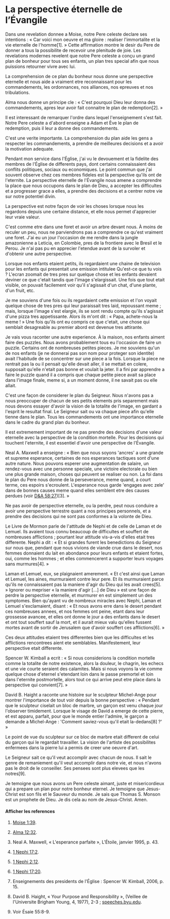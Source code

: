 # La perspective éternelle de l’Évangile

Dans une revelation donnee a Moise, notre Pere celeste declare ses intentions
: « Car voici mon oeuvre et ma gloire : realiser l'immortalite et la vie
eternelle de l'homme[1]. » Cette affirmation montre le desir du Pere de donner
a tous la possibilite de recevoir une plenitude de joie. Les revelations
modernes revelent que notre Pere celeste a conçu un grand plan de bonheur pour
tous ses enfants, un plan tres special afin que nous puissions retourner vivre
avec lui.

La comprehension de ce plan du bonheur nous donne une perspective eternelle et
nous aide a vraiment etre reconnaissant pour les commandements, les
ordonnances, nos alliances, nos epreuves et nos tribulations.

Alma nous donne un principe cle : « C'est pourquoi Dieu leur donna des
commandements, apres leur avoir fait connaitre le plan de redemption[2]. »

Il est interessant de remarquer l'ordre dans lequel l'enseignement s'est fait.
Notre Pere celeste a d'abord enseigne a Adam et Ève le plan de redemption,
puis il leur a donne des commandements.

C'est une verite importante. La comprehension du plan aide les gens a
respecter les commandements, a prendre de meilleures decisions et a avoir la
motivation adequate.

Pendant mon service dans l'Église, j'ai vu le devouement et la fidelite des
membres de l'Église de differents pays, dont certains connaissaient des
conflits politiques, sociaux ou economiques. Le point commun que j'ai souvent
observe chez ces membres fideles est la perspective qu'ils ont de l'eternite.
La perspective eternelle de l'Évangile nous amene a comprendre la place que
nous occupons dans le plan de Dieu, a accepter les difficultes et a progresser
grace a elles, a prendre des decisions et a centrer notre vie sur notre
potentiel divin.

La perspective est notre façon de voir les choses lorsque nous les regardons
depuis une certaine distance, et elle nous permet d'apprecier leur vraie
valeur.

C'est comme etre dans une foret et avoir un arbre devant nous. À moins de
reculer un peu, nous ne parviendrons pas a comprendre ce qu'est vraiment une
foret. J'ai eu un jour l'occasion de me rendre dans la jungle amazonienne a
Leticia, en Colombie, pres de la frontiere avec le Bresil et le Perou. Je n'ai
pas pu en apprecier l'etendue avant de la survoler et d'obtenir une autre
perspective.

Lorsque nos enfants etaient petits, ils regardaient une chaine de television
pour les enfants qui presentait une emission intitulee Qu'est-ce que tu vois ?
L'ecran zoomait de tres pres sur quelque chose et les enfants devaient deviner
ce que c'etait tandis que l'image s'elargissait. Une fois que tout etait
visible, on pouvait facilement voir qu'il s'agissait d'un chat, d'une plante,
d'un fruit, etc.

Je me souviens d'une fois ou ils regardaient cette emission et l'on voyait
quelque chose de tres pres qui leur paraissait tres laid, repoussant meme ;
mais, lorsque l'image s'est elargie, ils se sont rendu compte qu'ils
s'agissait d'une pizza tres appetissante. Alors ils m'ont dit : « Papa,
achete-nous la meme ! » Une fois qu'ils ont eu compris ce que c'etait, une
chose qui semblait desagreable au premier abord est devenue tres attirante.

Je vais vous raconter une autre experience. À la maison, nos enfants aiment
faire des puzzles. Nous avons probablement tous eu l'occasion de faire un
puzzle. Certains ont de nombreuses petites pieces. Je me souviens qu'un de nos
enfants (je ne donnerai pas son nom pour proteger son identite) avait
l'habitude de se concentrer sur une piece a la fois. Lorsque la piece ne
rentrait pas la ou il pensait qu'elle devait aller, il se mettait en colere,
supposait qu'elle n'etait pas bonne et voulait la jeter. Il a fini par
apprendre a faire le puzzle quand il a compris que chaque petite piece avait
sa place dans l'image finale, meme si, a un moment donne, il ne savait pas ou
elle allait.

C'est une façon de considerer le plan du Seigneur. Nous n'avons pas a nous
preoccuper de chacun de ses petits elements pris separement mais nous devons
essayer d'avoir la vision de la totalite de l'image, en gardant a l'esprit le
resultat final. Le Seigneur sait ou va chaque piece afin qu'elle tienne dans
le plan. Tous les commandements ont une importance eternelle dans le cadre du
grand plan du bonheur.

Il est extremement important de ne pas prendre des decisions d'une valeur
eternelle avec la perspective de la condition mortelle. Pour les decisions qui
touchent l'eternite, il est essentiel d'avoir une perspective de l'Évangile.

Neal A. Maxwell a enseigne : « Bien que nous soyons 'ancres' a une grande et
supreme esperance, certaines de nos esperances tactiques sont d'une autre
nature. Nous pouvons esperer une augmentation de salaire, un rendez-vous avec
une personne speciale, une victoire electorale ou bien une plus grande maison,
choses qui peuvent se realiser ou non. La foi dans le plan du Pere nous donne
de la perseverance, meme quand, a court terme, ces espoirs s'ecroulent.
L'esperance nous garde 'engages avec zele' dans de bonnes causes meme quand
elles semblent etre des causes perdues (voir [D&amp;A
58:27](https://www.lds.org/scriptures/dc-testament/dc/58.27?lang=fra#26))[3].
»

Ne pas avoir de perspective eternelle, ou la perdre, peut nous conduire a
avoir une perspective terrestre quant a nos principes personnels, et a prendre
des decisions qui ne sont pas conformes a la volonte de Dieu.

Le Livre de Mormon parle de l'attitude de Nephi et de celle de Laman et de
Lemuel. Ils avaient tous connu beaucoup de difficultes et souffert de
nombreuses afflictions ; pourtant leur attitude vis-a-vis d'elles etait tres
differente. Nephi a dit : « Et si grandes furent les benedictions du Seigneur
sur nous que, pendant que nous vivions de viande crue dans le desert, nos
femmes donnaient du lait en abondance pour leurs enfants et etaient fortes,
oui, comme les hommes ; et elles commencerent a supporter leurs voyages sans
murmures[4]. »

Laman et Lemuel, eux, se plaignaient amerement. « Et c'est ainsi que Laman et
Lemuel, les aines, murmuraient contre leur pere. Et ils murmuraient parce
qu'ils ne connaissaient pas la maniere d'agir du Dieu qui les avait crees[5].
» Ignorer ou mepriser « la maniere d'agir [...] de Dieu » est une façon de
perdre la perspective eternelle, et murmurer en est simplement un des
symptomes. Bien qu'ayant vu de nombreux miracles avec Nephi, Laman et Lemuel
s'exclamaient, disant : « Et nous avons erre dans le desert pendant ces
nombreuses annees, et nos femmes ont peine, etant dans leur grossesse avancee,
et elles ont donne le jour a des enfants dans le desert et ont tout souffert
sauf la mort, et il aurait mieux valu qu'elles fussent mortes avant de sortir
de Jerusalem que d'avoir souffert ces afflictions[6]. »

Ces deux attitudes etaient tres differentes bien que les difficultes et les
afflictions rencontrees aient ete semblables. Manifestement, leur perspective
etait differente.

Spencer W. Kimball a ecrit : « Si nous considerions la condition mortelle
comme la totalite de notre existence, alors la douleur, le chagrin, les echecs
et une vie courte seraient des calamites. Mais si nous voyons la vie comme
quelque chose d'eternel s'etendant loin dans le passe premortel et loin dans
l'eternite postmortelle, alors tout ce qui arrive peut etre place dans la
perspective qui convient[7]. »

David B. Haight a raconte une histoire sur le sculpteur Michel-Ange pour
montrer l'importance de tout voir depuis la bonne perspective : « Pendant que
le sculpteur ciselait un bloc de marbre, un garçon est venu chaque jour
l'observer timidement. Lorsque le visage de David a emerge de cette pierre, et
est apparu, parfait, pour que le monde entier l'admire, le garçon a demande a
Michel-Ange : 'Comment saviez-vous qu'il etait la-dedans[8] ?' »

Le point de vue du sculpteur sur ce bloc de marbre etait different de celui du
garçon qui le regardait travailler. La vision de l'artiste des possibilites
enfermees dans la pierre lui a permis de creer une oeuvre d'art.

Le Seigneur sait ce qu'il veut accomplir avec chacun de nous. Il sait le genre
de remaniement qu'il veut accomplir dans notre vie, et nous n'avons pas le
droit de le conseiller. Ses pensees sont plus elevees que les notres[9].

Je temoigne que nous avons un Pere celeste aimant, juste et misericordieux qui
a prepare un plan pour notre bonheur eternel. Je temoigne que Jesus-Christ est
son fils et le Sauveur du monde. Je sais que Thomas S. Monson est un prophete
de Dieu. Je dis cela au nom de Jesus-Christ. Amen.

#### Afficher les references

  1.  [Moise 1:39](https://www.lds.org/scriptures/pgp/moses/1.39?lang=fra#38).

  2.  [Alma 12:32](https://www.lds.org/scriptures/bofm/alma/12.32?lang=fra#31).

  3.  Neal A. Maxwell, « L'esperance parfaite », L'Étoile, janvier 1995, p. 43.

  4.  [1 Nephi 17:2](https://www.lds.org/scriptures/bofm/1-ne/17.2?lang=fra#1).

  5.  [1 Nephi 2:12](https://www.lds.org/scriptures/bofm/1-ne/2.12?lang=fra#11).

  6.  [1 Nephi 17:20](https://www.lds.org/scriptures/bofm/1-ne/17.20?lang=fra#19).

  7.  Enseignements des presidents de l'Église : Spencer W. Kimball, 2006, p. 15.

  8.  David B. Haight, « Your Purpose and Responsibility », (Veillee de l'Universite Brigham Young, 4, 1977), 2-3 ; [speeches.byu.edu](http://speeches.byu.edu/talks/david-b-haight_purpose-responsibility/).

  9.  Voir Ésaie 55:8-9.

